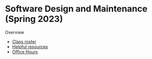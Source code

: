 # Software Design and Maintenance (Spring 2023)

Overview



- [Class roster](roster.md)
- [Helpful resources](resources.md)
- [Office Hours](office_hours.md)
